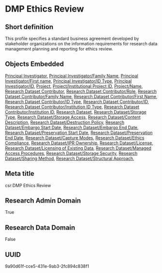 # DMP Ethics Review
## Short definition
This profile specifies a standard business agreement developed by stakeholder organizations on the information requirements for research data management planning and reporting for ethics review.
## Objects Embedded
[Principal Investigator](../Templates/Principal%20Investigator.md), [Principal Investigator/Family Name](../Object-Fields/Principal%20Investigator/Family%20Name.md), [Principal Investigator/First name](../Object-Fields/Principal%20Investigator/First%20name.md), [Principal Investigator/ID Type](../Object-Fields/Principal%20Investigator/ID%20Type.md), [Principal Investigator/ID](../Object-Fields/Principal%20Investigator/ID.md), [Project](../Templates/Project.md), [Project/Institutional Project ID](../Object-Fields/Project/Institutional%20Project%20ID.md), [Project/Name](../Object-Fields/Project/Name.md), [Research Dataset Contributor](../Templates/Research%20Dataset%20Contributor.md), [Research Dataset Contributor/Role](../Object-Fields/Research%20Dataset%20Contributor/Role.md), [Research Dataset Contributor/Family Name](../Object-Fields/Research%20Dataset%20Contributor/Family%20Name.md), [Research Dataset Contributor/First Name](../Object-Fields/Research%20Dataset%20Contributor/First%20Name.md), [Research Dataset Contributor/ID Type](../Object-Fields/Research%20Dataset%20Contributor/ID%20Type.md), [Research Dataset Contributor/ID](../Object-Fields/Research%20Dataset%20Contributor/ID.md), [Research Dataset Contributor/Institution ID Type](../Object-Fields/Research%20Dataset%20Contributor/Institution%20ID%20Type.md), [Research Dataset Contributor/Institution ID](../Object-Fields/Research%20Dataset%20Contributor/Institution%20ID.md), [Research Dataset](../Templates/Research%20Dataset.md), [Research Dataset/Storage Type](../Object-Fields/Research%20Dataset/Storage%20Type.md), [Research Dataset/Storage Access](../Object-Fields/Research%20Dataset/Storage%20Access.md), [Research Dataset/Content Description](../Object-Fields/Research%20Dataset/Content%20Description.md), [Research Dataset/Destruction Policy](../Object-Fields/Research%20Dataset/Destruction%20Policy.md), [Research Dataset/Embargo Start Date](../Object-Fields/Research%20Dataset/Embargo%20Start%20Date.md), [Research Dataset/Embargo End Date](../Object-Fields/Research%20Dataset/Embargo%20End%20Date.md), [Research Dataset/Preservation Start Date](../Object-Fields/Research%20Dataset/Preservation%20Start%20Date.md), [Research Dataset/Preservation End Date](../Object-Fields/Research%20Dataset/Preservation%20End%20Date.md), [Research Dataset/Capture Modes](../Object-Fields/Research%20Dataset/Capture%20Modes.md), [Research Dataset/Ethics Compliance](../Object-Fields/Research%20Dataset/Ethics%20Compliance.md), [Research Dataset/IPR Ownership](../Object-Fields/Research%20Dataset/IPR%20Ownership.md), [Research Dataset/License](../Object-Fields/Research%20Dataset/License.md), [Research Dataset/Licensing of Existing Data](../Object-Fields/Research%20Dataset/Licensing%20of%20Existing%20Data.md), [Research Dataset/Managed Access Procedures](../Object-Fields/Research%20Dataset/Managed%20Access%20Procedures.md), [Research Dataset/Storage Security](../Object-Fields/Research%20Dataset/Storage%20Security.md), [Research Dataset/Sharing Method](../Object-Fields/Research%20Dataset/Sharing%20Method.md), [Research Dataset/Structural Approach](../Object-Fields/Research%20Dataset/Structural%20Approach.md), 
## Meta title
csr:DMP Ethics Review
## Research Admin Domain
True
## Research Data Domain
False
## UUID
9a90d61f-cce5-431e-9ab3-2fc894c838f1

